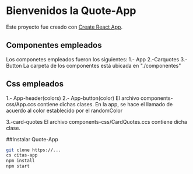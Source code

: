 # Bienvenidos  la Quote-App

Este proyecto fue creado con [Create React App](https://github.com/facebook/create-react-app).

## Componentes empleados
Los componetes empleados fueron los siguientes:
1.- App
2.-Carquotes
3.-Button
La carpeta de los componentes está ubicada en "./componentes"

## Css empleados
1.- App-header(colors)
2.- App-button(color)
El archivo components-css/App.ccs contiene dichas clases. En la app, se hace el llamado de acuerdo al color establecido por el randomColor

3.-card-quotes
El archivo components-css/CardQuotes.ccs contiene dicha clase.

##Instalar Quote-App
```bash
git clone https://...
cs citas-app
npm install
npm start
```





